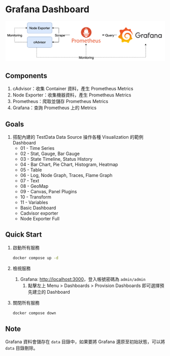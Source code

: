# Grafana Dashboard

![Lab Architecture](lab-arch.png)

## Components

1. cAdvisor：收集 Container 資料，產生 Prometheus Metrics
2. Node Exporter：收集機器資料，產生 Prometheus Metrics
3. Prometheus：爬取並儲存 Prometheus Metrics
4. Grafana：查詢 Prometheus 上的 Metrics

## Goals

1. 搭配內建的 TestData Data Source 操作各種 Visualization 的範例 Dashboard
   - 01 - Time Series
   - 02 - Stat, Gauge, Bar Gauge
   - 03 - State Timeline, Status History
   - 04 - Bar Chart, Pie Chart, Histogram, Heatmap
   - 05 - Table
   - 06 - Log, Node Graph, Traces, Flame Graph
   - 07 - Text
   - 08 - GeoMap
   - 09 - Canvas, Panel Plugins
   - 10 - Transform
   - 11 - Variables
   - Basic Dashboard
   - Cadvisor exporter
   - Node Exporter Full

## Quick Start

1. 啟動所有服務

   ```bash
   docker compose up -d
   ```

2. 檢視服務
   1. Grafana: [http://localhost:3000](http://localhost:3000)，登入帳號密碼為 `admin/admin`
      1. 點擊左上 Menu > Dashboards > Provision Dashboards 即可選擇預先建立的 Dashboard

3. 關閉所有服務

   ```bash
   docker compose down
   ```

## Note

Grafana 資料會儲存在 `data` 目錄中，如果要將 Grafana 還原至初始狀態，可以將 `data` 目錄刪除。
